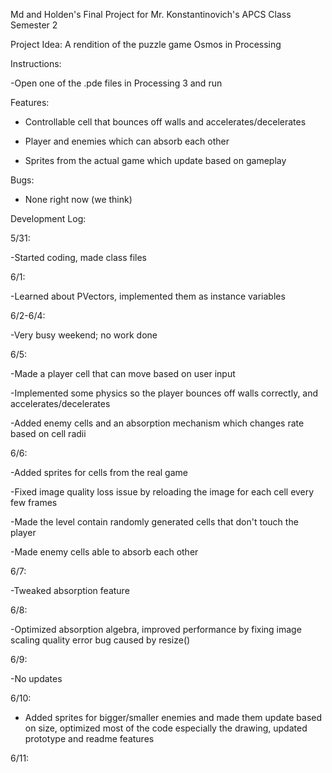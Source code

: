 Md and Holden's Final Project for Mr. Konstantinovich's APCS Class Semester 2

Project Idea: A rendition of the puzzle game Osmos in Processing

Instructions:

-Open one of the .pde files in Processing 3 and run

Features:

- Controllable cell that bounces off walls and accelerates/decelerates

- Player and enemies which can absorb each other

- Sprites from the actual game which update based on gameplay

Bugs:

- None right now (we think)

Development Log:

5/31:

-Started coding, made class files

6/1:

-Learned about PVectors, implemented them as instance variables

6/2-6/4:

-Very busy weekend; no work done

6/5:

-Made a player cell that can move based on user input

-Implemented some physics so the player bounces off walls correctly, and accelerates/decelerates

-Added enemy cells and an absorption mechanism which changes rate based on cell radii

6/6:

-Added sprites for cells from the real game

-Fixed image quality loss issue by reloading the image for each cell every few frames

-Made the level contain randomly generated cells that don't touch the player

-Made enemy cells able to absorb each other

6/7:

-Tweaked absorption feature

6/8:

-Optimized absorption algebra, improved performance by fixing image scaling quality error bug caused by resize()

6/9:

-No updates

6/10:

- Added sprites for bigger/smaller enemies and made them update based on size, optimized most of the code especially the drawing, updated prototype and readme features

6/11:
